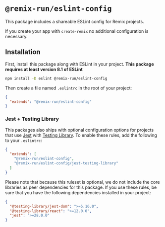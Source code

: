 # `@remix-run/eslint-config`

This package includes a shareable ESLint config for Remix projects.

If you create your app with `create-remix` no additional configuration is necessary.

## Installation

First, install this package along with ESLint in your project. **This package requires at least version 8.1 of ESLint**

```sh
npm install -D eslint @remix-run/eslint-config
```

Then create a file named `.eslintrc` in the root of your project:

```json
{
  "extends": "@remix-run/eslint-config"
}
```

### Jest + Testing Library

This packages also ships with optional configuration options for projects that use [Jest](https://jestjs.io/) with [Testing Library](https://testing-library.com). To enable these rules, add the following to your `.eslintrc`:

```json
{
  "extends": [
    "@remix-run/eslint-config",
    "@remix-run/eslint-config/jest-testing-library"
  ]
}
```

Please note that because this ruleset is optional, we do not include the core libraries as peer dependencies for this package. If you use these rules, be sure that you have the following dependencies installed in your project:

```json
{
  "@testing-library/jest-dom": ">=5.16.0",
  "@testing-library/react": ">=12.0.0",
  "jest": ">=28.0.0"
}
```
